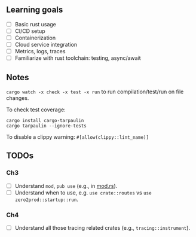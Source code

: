 ## Learning goals
- [ ] Basic rust usage
- [ ] CI/CD setup
- [ ] Containerization
- [ ] Cloud service integration
- [ ] Metrics, logs, traces
- [ ] Familiarize with rust toolchain: testing, async/await

## Notes
`cargo watch -x check -x test -x run` to run compilation/test/run on file changes.

To check test coverage:

```shell
cargo install cargo-tarpaulin
cargo tarpaulin --ignore-tests
```

To disable a clippy warning: `#[allow(clippy::lint_name)]`

## TODOs

### Ch3

- [ ] Understand `mod`, `pub use` (e.g., in [mod.rs](./src/routes/mod.rs)).
- [ ] Understand when to use, e.g. `use crate::routes` vs `use zero2prod::startup::run`.

### Ch4

- [ ] Understand all those tracing related crates (e.g., `tracing::instrument`).

